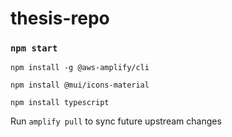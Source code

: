 # thesis-repo

### `npm start`

`npm install -g @aws-amplify/cli`

`npm install @mui/icons-material`

`npm install typescript`

Run `amplify pull` to sync future upstream changes